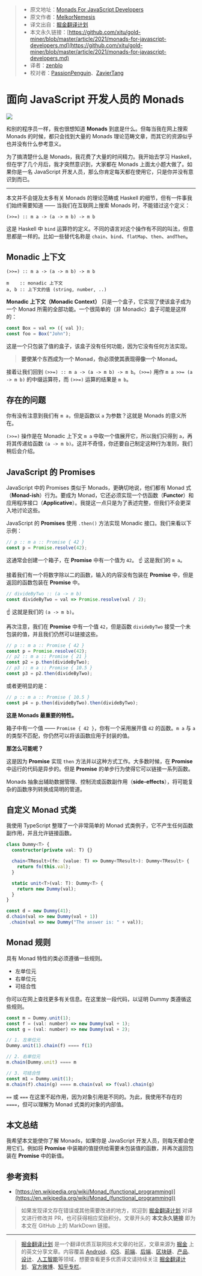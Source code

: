 > * 原文地址：[Monads For JavaScript Developers](https://js.plainenglish.io/monads-for-javascript-developers-af29819823c)
> * 原文作者：[MelkorNemesis](https://medium.com/@melkornemesis)
> * 译文出自：[掘金翻译计划](https://github.com/xitu/gold-miner)
> * 本文永久链接：[https://github.com/xitu/gold-miner/blob/master/article/2021/monads-for-javascript-developers.md](https://github.com/xitu/gold-miner/blob/master/article/2021/monads-for-javascript-developers.md)
> * 译者：[zenblo](https://github.com/zenblo)
> * 校对者：[PassionPenguin](https://github.com/PassionPenguin)、[ZavierTang](https://github.com/ZavierTang)

# 面向 JavaScript 开发人员的 Monads

![](https://cdn-images-1.medium.com/max/5760/1*gA2dHvfpZEylFTBuiLiKxw.jpeg)

和别的程序员一样，我也很想知道 **Monads** 到底是什么。但每当我在网上搜索 Monads 的时候，都只会找到大量的 Monads 理论范畴文章，而其它的资源似乎也并没有什么参考意义。

为了搞清楚什么是 Monads，我花费了大量的时间精力。我开始去学习 Haskell，但在学了几个月后，我才突然意识到，大家都在 Monads 上面太小题大做了。如果你是一名 JavaScript 开发人员，那么你肯定每天都在使用它，只是你并没有意识到而已。

---

本文并不会提及太多有关 Monads 的理论范畴或 Haskell 的细节，但有一件事我们始终需要知道 —— 当我们在互联网上搜索 Monads 时，不能错过这个定义：

```
(>>=) :: m a -> (a -> m b) -> m b
```

这是 Haskell 中 `bind` 运算符的定义。不同的语言对这个操作有不同的叫法，但意思都是一样的。比如一些替代名称是 `chain`、`bind`、`flatMap`、`then`、`andThen`。

## Monadic 上下文

```
(>>=) :: m a -> (a -> m b) -> m b

m    :: monadic 上下文
a, b :: 上下文的值 (string, number, ..)
```

**Monadic 上下文（Monadic Context）** 只是一个盒子，它实现了使该盒子成为一个 Monad 所需的全部功能。一个很简单的（非 Monadic）盒子可能是这样的：

```js
const Box = val => ({ val }); 
const foo = Box("John");
```

这是一个只包装了值的盒子，该盒子没有任何功能，因为它没有任何方法实现。

> **要使某个东西成为一个 Monad，你必须使其表现得像一个 Monad。**

接着让我们回到 `(>>=) :: m a -> (a -> m b) -> m b`。`(>>=)` 用作 `m a >>= (a -> m b)` 的中缀运算符，而 `(>>=)` 运算的结果是 `m b`。

## 存在的问题

你有没有注意到我们有 `m a`，但是函数以 `a` 为参数？这就是 Monads 的意义所在。

`(>>=)` 操作是在 Monadic 上下文 `m a` 中取一个值展开它，所以我们只得到 `a`，再将其传递给函数 `(a -> m b)`。这并不奇怪，你还要自己制定这种行为准则，我们稍后会介绍。

## JavaScript 的 Promises

JavaScript 中的 Promises 类似于 Monads，更确切地说，他们都有 Monad 式（**Monad-ish**）行为。要成为 Monad，它还必须实现一个仿函数（**Functor**）和应用程序接口（**Applicative**）。我提这一点只是为了表述完整，但我们不会更深入地讨论这些。

JavaScript 的 **Promises** 使用 `.then()` 方法实现 Monadic 接口。我们来看以下示例：

```js
// p :: m a :: Promise { 42 }
const p = Promise.resolve(42);
```

这通常会创建一个箱子，在 **Promise** 中有一个值为 `42`。 
☝️ 这是我们的 `m a`。

接着我们有一个将数字除以二的函数，输入的内容没有包装在 **Promise** 中，但是返回的函数包装在 **Promise** 中。

```js
// divideByTwo :: (a -> m b)
const divideByTwo = val => Promise.resolve(val / 2);
```

☝️ 这就是我们的 `(a -> m b)`。

再次注意，我们在 **Promise** 中有一个值 `42`，但是函数 `divideByTwo`  接受一个未包装的值，并且我们仍然可以链接这些。

```js
// p :: m a :: Promise { 42 }
const p = Promise.resolve(42);
// p2 :: m a :: Promise { 21 }
const p2 = p.then(divideByTwo);
// p3 :: m a :: Promise { 10.5 }
const p3 = p2.then(divideByTwo);
```

或者更明显的是：

```js
// p :: m a :: Promise { 10.5 }
const p4 = p.then(divideByTwo).then(divideByTwo);
```

**这是 Monads 最重要的特性。**

箱子中有一个值 —— `Promise { 42 }`，你有一个采用展开值 `42` 的函数。`m a` 与 `a` 的类型不匹配，你仍然可以将该函数应用于封装的值。

**那怎么可能呢？**

这是因为 **Promise** 实现 `then` 方法并以这种方式工作。大多数时候，在 **Promise** 中运行的代码是异步的。但是 **Promise** 的单步行为使得它可以链接一系列函数。

Monads 抽象出辅助数据管理、控制流或函数副作用（**side-effects**），将可能复杂的函数序列转换成简明的管道。

## 自定义 Monad 式类

我使用 TypeScript 整理了一个非常简单的 Monad 式类例子，它不产生任何函数副作用，并且允许链接函数。

```ts
class Dummy<T> {
  constructor(private val: T) {}

  chain<TResult>(fn: (value: T) => Dummy<TResult>): Dummy<TResult> {
    return fn(this.val);
  }

  static unit<T>(val: T): Dummy<T> {
    return new Dummy(val);
  }
}

const d = new Dummy(41);
d.chain(val => new Dummy(val + 1))
 .chain(val => new Dummy("The answer is: " + val));
```

## Monad 规则

具有 Monad 特性的类必须遵循一些规则。

* 左单位元
* 右单位元
* 可结合性

你可以在网上查找更多有关信息。在这里放一段代码，以证明 Dummy 类遵循这些规则。

```js
const m = Dummy.unit(1);
const f = (val: number) => new Dummy(val + 1);
const g = (val: number) => new Dummy(val + 2);

// 1. 左单位元
Dummy.unit(1).chain(f) ==== f(1)

// 2. 右单位元
m.chain(Dummy.unit) ==== m

// 3. 可结合性
const m1 = Dummy.unit(1);
m.chain(f).chain(g) ==== m.chain(val => f(val).chain(g)
```

`==` 或 `===` 在这里不起作用，因为对象引用是不同的。为此，我使用不存在的 `====`，但可以理解为 Monad 式类的对象的内部值。

## 本文总结

我希望本文能使你了解 Monads，如果你是 JavaScript 开发人员，则每天都会使用它们。例如将 **Promise** 中装箱的值提供给需要未包装值的函数，并再次返回包装在 **Promise** 中的新值。

## 参考资料

* [https://en.wikipedia.org/wiki/Monad_(functional_programming)](https://en.wikipedia.org/wiki/Monad_(functional_programming))

> 如果发现译文存在错误或其他需要改进的地方，欢迎到 [掘金翻译计划](https://github.com/xitu/gold-miner) 对译文进行修改并 PR，也可获得相应奖励积分。文章开头的 **本文永久链接** 即为本文在 GitHub 上的 MarkDown 链接。

---

> [掘金翻译计划](https://github.com/xitu/gold-miner) 是一个翻译优质互联网技术文章的社区，文章来源为 [掘金](https://juejin.im) 上的英文分享文章。内容覆盖 [Android](https://github.com/xitu/gold-miner#android)、[iOS](https://github.com/xitu/gold-miner#ios)、[前端](https://github.com/xitu/gold-miner#前端)、[后端](https://github.com/xitu/gold-miner#后端)、[区块链](https://github.com/xitu/gold-miner#区块链)、[产品](https://github.com/xitu/gold-miner#产品)、[设计](https://github.com/xitu/gold-miner#设计)、[人工智能](https://github.com/xitu/gold-miner#人工智能)等领域，想要查看更多优质译文请持续关注 [掘金翻译计划](https://github.com/xitu/gold-miner)、[官方微博](http://weibo.com/juejinfanyi)、[知乎专栏](https://zhuanlan.zhihu.com/juejinfanyi)。
